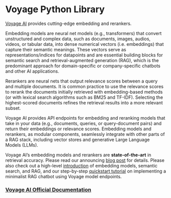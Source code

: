 # Voyage Python Library

[Voyage AI](https://www.voyageai.com) provides cutting-edge embedding and rerankers.

Embedding models are neural net models (e.g., transformers) that convert unstructured and complex data, such as documents, images, audios, videos, or tabular data, into dense numerical vectors (i.e. embeddings) that capture their semantic meanings. These vectors serve as representations/indices for datapoints and are essential building blocks for semantic search and retrieval-augmented generation (RAG), which is the predominant approach for domain-specific or company-specific chatbots and other AI applications.

Rerankers are neural nets that output relevance scores between a query and multiple documents. It is common practice to use the relevance scores to rerank the documents initially retrieved with embedding-based methods (or with lexical search algorithms such as BM25 and TF-IDF). Selecting the highest-scored documents refines the retrieval results into a more relevant subset.

Voyage AI provides API endpoints for embedding and reranking models that take in your data (e.g., documents, queries, or query-document pairs) and return their embeddings or relevance scores. Embedding models and rerankers, as modular components, seamlessly integrate with other parts of a RAG stack, including vector stores and generative Large Language Models (LLMs).

Voyage AI’s embedding models and rerankers are **state-of-the-art** in retrieval accuracy. Please read our announcing [blog post](https://blog.voyageai.com/2023/10/29/voyage-embeddings/) for details.  Please also check out a high-level [introduction](https://www.pinecone.io/learn/retrieval-augmented-generation/) of embedding models, semantic search, and RAG, and our step-by-step [quickstart tutorial](https://docs.voyageai.com/tutorials/) on implementing a minimalist RAG chatbot using Voyage model endpoints.

### [Voyage AI Official Documentation](https://docs.voyageai.com)
